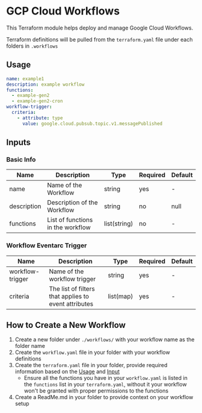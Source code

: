 # GCP Cloud Workflows

This Terraform module helps deploy and manage Google Cloud Workflows.

Terraform definitions will be pulled from the `terraform.yaml` file under each folders in `.workflows`

## Usage
```yaml
name: example1
description: example workflow
functions:
  - example-gen2
  - example-gen2-cron
workflow-trigger:
  criteria:
    - attribute: type
      value: google.cloud.pubsub.topic.v1.messagePublished
```

## Inputs
### Basic Info
| Name | Description | Type | Required | Default |
|------|-------------|------|----------|---------|
| name | Name of the Workflow | string | yes | - |
| description | Description of the Workflow | string | no | null |
| functions | List of functions in the workflow | list(string) | no | - |

### Workflow Eventarc Trigger
| Name | Description | Type | Required | Default |
|------|-------------|------|----------|---------|
| workflow-trigger | Name of the workflow trigger | string | yes | - |
| criteria | The list of filters that applies to event attributes | list(map) | yes | - |

## How to Create a New Workflow

1. Create a new folder under `./workflows/` with your workflow name as the folder name
2. Create the `workflow.yaml` file in your folder with your workflow definitions
3. Create the `terraform.yaml` file in your folder, provide required information based on the [Usage](#usage) and [Input](#inputs)
    - Ensure all the functions you have in your `workflow.yaml` is listed in the `functions` list in your `terraform.yaml`, without it your workflow won't be granted with proper permissions to the functions
4. Create a ReadMe.md in your folder to provide context on your workflow setup
